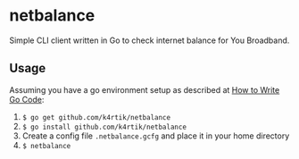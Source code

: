 # netbalance

Simple CLI client written in Go to check internet balance for You Broadband.

## Usage
Assuming you have a go environment setup as described at [How to Write Go Code][code]:

1. `$ go get github.com/k4rtik/netbalance`
1. `$ go install github.com/k4rtik/netbalance`
1. Create a config file `.netbalance.gcfg` and place it in your home directory
1. `$ netbalance`

[code]: http://golang.org/doc/code.html
